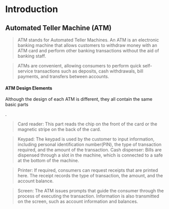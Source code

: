 # Introduction
## Automated Teller Machine (ATM)

> ATM stands for Automated Teller Machines. An ATM is an electronic banking machine that allows customers to withdraw money with an ATM card and perform other banking transactions without the aid of banking staff.

> ATMs are convenient, allowing consumers to perform quick self-service transactions such as deposits, cash withdrawals, bill payments, and transfers between accounts.

#### ATM Design Elements
Although the design of each ATM is different, they all contain the same basic parts

.
> Card reader: This part reads the chip on the front of the card or the magnetic stripe on the back of the card.

> Keypad: The keypad is used by the customer to input information, including personal identification number(PIN), the type of transaction required, and the amount of the         transaction.
> Cash dispenser: Bills are dispensed through a slot in the machine, which is connected to a safe at the bottom of the machine.

> Printer: If required, consumers can request receipts that are printed here. The receipt records the type of transaction, the amount, and the account balance.

> Screen: The ATM issues prompts that guide the consumer through the process of executing the transaction. Information is also transmitted on the screen, such as account information and balances.
